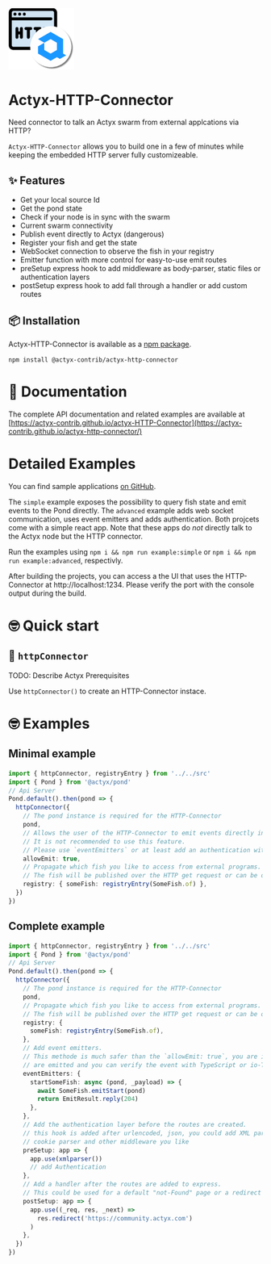 <img width="130px" src="https://raw.githubusercontent.com/actyx-contrib/actyx-HTTP-Connector/master/icon.png?token=AATHWQIC5RWS62GY3OINH3C645MHQ">

# Actyx-HTTP-Connector

Need connector to talk an Actyx swarm from external applcations via HTTP?

`Actyx-HTTP-Connector` allows you to build one in a few of minutes while keeping the embedded HTTP server fully customizeable.

## ✨ Features

- Get your local source Id
- Get the pond state
- Check if your node is in sync with the swarm
- Current swarm connectivity
- Publish event directly to Actyx (dangerous)
- Register your fish and get the state
- WebSocket connection to observe the fish in your registry
- Emitter function with more control for easy-to-use emit routes
- preSetup express hook to add middleware as body-parser, static files or authentication layers
- postSetup express hook to add fall through a handler or add custom routes

## 📦 Installation

Actyx-HTTP-Connector is available as a [npm package](https://www.npmjs.com/package/@actyx-contrib/actyx-http-connector).

```shell
npm install @actyx-contrib/actyx-http-connector
```

# 📖 Documentation

The complete API documentation and related examples are available at [https://actyx-contrib.github.io/actyx-HTTP-Connector](https://actyx-contrib.github.io/actyx-http-connector/)

# Detailed Examples

You can find sample applications [on GitHub](https://github.com/actyx-contrib/actyx-http-connector/tree/master/example).

The `simple` example exposes the possibility to query fish state and emit events to the Pond directly. The `advanced` example adds web socket communication, uses event emitters and adds authentication. Both projcets come with a simple react app. Note that these apps do _not_ directly talk to the Actyx node but the HTTP connector.

Run the examples using `npm i && npm run example:simple` or `npm i && npm run example:advanced`, respectivly.

After building the projects, you can access a the UI that uses the HTTP-Connector at http://localhost:1234. Please verify the port with the console output during the build.

# 🤓 Quick start

## 🌊 `httpConnector`

TODO: Describe Actyx Prerequisites

Use `httpConnector()` to create an HTTP-Connector instace. 

# 🤓 Examples

## Minimal example

```typescript
import { httpConnector, registryEntry } from '../../src'
import { Pond } from '@actyx/pond'
// Api Server
Pond.default().then(pond => {
  httpConnector({
    // The pond instance is required for the HTTP-Connector
    pond,
    // Allows the user of the HTTP-Connector to emit events directly into actyx.
    // It is not recommended to use this feature.
    // Please use `eventEmitters` or at least add an authentication with `preSetup`
    allowEmit: true,
    // Propagate which fish you like to access from external programs.
    // The fish will be published over the HTTP get request or can be observed with the websocket
    registry: { someFish: registryEntry(SomeFish.of) },
  })
})
```

## Complete example

```typescript
import { httpConnector, registryEntry } from '../../src'
import { Pond } from '@actyx/pond'
// Api Server
Pond.default().then(pond => {
  httpConnector({
    // The pond instance is required for the HTTP-Connector
    pond,
    // Propagate which fish you like to access from external programs.
    // The fish will be published over the HTTP get request or can be observed with the websocket
    registry: {
      someFish: registryEntry(SomeFish.of),
    },
    // Add event emitters.
    // This methode is much safer than the `allowEmit: true`, you are in control which event
    // are emitted and you can verify the event with TypeScript or io-TS
    eventEmitters: {
      startSomeFish: async (pond, _payload) => {
        await SomeFish.emitStart(pond)
        return EmitResult.reply(204)
      },
    },
    // Add the authentication layer before the routes are created.
    // this hook is added after urlencoded, json, you could add XML parser,
    // cookie parser and other middleware you like
    preSetup: app => {
      app.use(xmlparser())
      // add Authentication
    },
    // Add a handler after the routes are added to express.
    // This could be used for a default "not-Found" page or a redirect to your documentation
    postSetup: app => {
      app.use((_req, res, _next) =>
        res.redirect('https://community.actyx.com')
      )
    },
  })
})
```
